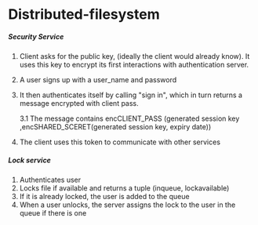 # Distributed-filesystem

##### Security Service
1. Client asks for the public key, (ideally the client would already know). It uses this key to encrypt its first interactions with authentication server.
2. A user signs up with a user_name and password
3. It then authenticates itself by calling "sign in", which in turn returns a message encrypted with client pass. 

    3.1 The message contains encCLIENT_PASS (generated session key ,encSHARED_SCERET(generated session key, expiry date)) 
4. The client uses this token to communicate with other services
##### Lock service
1. Authenticates user
2. Locks file if available and returns a tuple (inqueue, lockavailable)
3. If it is already locked, the user is added to the queue
4. When a user unlocks, the server assigns the lock to the user in the queue if there is one